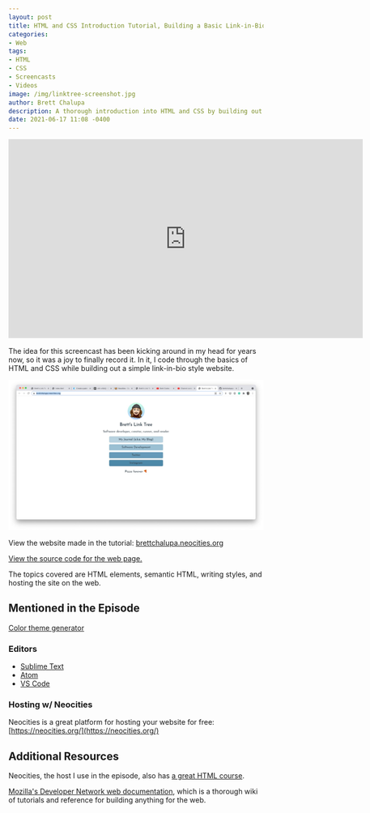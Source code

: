 ```yaml
---
layout: post
title: HTML and CSS Introduction Tutorial, Building a Basic Link-in-Bio Website
categories:
- Web
tags:
- HTML
- CSS
- Screencasts
- Videos
image: /img/linktree-screenshot.jpg
author: Brett Chalupa
description: A thorough introduction into HTML and CSS by building out a link-in-bio website.
date: 2021-06-17 11:08 -0400
---
```


<iframe width="700" height="393" src="https://www.youtube.com/embed/q6P-CJ4cPMQ" title="YouTube video player" frameborder="0" allow="accelerometer; autoplay; clipboard-write; encrypted-media; gyroscope; picture-in-picture" allowfullscreen></iframe>

The idea for this screencast has been kicking around in my head for years now, so it was a joy to finally record it. In it, I code through the basics of HTML and CSS while building out a simple link-in-bio style website.

[![Screenshot of the webpage of the final result of the tutorial](./img/linktree-screenshot.jpg)](https://brettchalupa.neocities.org)

View the website made in the tutorial: [brettchalupa.neocities.org](https://brettchalupa.neocities.org/)

[View the source code for the web page.](https://github.com/brettchalupa/screencasts/tree/4577bfe139918a7fbb7d2cdb545e84e61dcfa827/linktree)

The topics covered are HTML elements, semantic HTML, writing styles, and hosting the site on the web.

## Mentioned in the Episode

[Color theme generator](https://coolors.co/)

### Editors

- [Sublime Text](https://www.sublimetext.com/)
- [Atom](https://atom.io/)
- [VS Code](https://code.visualstudio.com/)

### Hosting w/ Neocities

Neocities is a great platform for hosting your website for free:
[https://neocities.org/](https://neocities.org/)

## Additional Resources

Neocities, the host I use in the episode, also has [a great HTML
course](https://neocities.org/tutorials).

[Mozilla's Developer Network web
documentation](https://developer.mozilla.org/en-US/), which is a thorough wiki
of tutorials and reference for building anything for the web.
